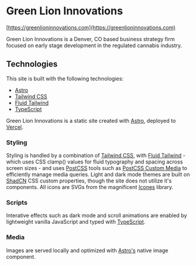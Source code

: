 # Green Lion Innovations

[https://greenlioninnovations.com](https://greenlioninnovations.com)

Green Lion Innovations is a Denver, CO based business strategy firm focused on early stage development in the regulated cannabis industry.

## Technologies

This site is built with the following technologies:

- [Astro](https://astro.build)
- [Tailwind CSS](https://tailwindcss.com)
- [Fluid Tailwind](https://fluid-tailwind.vercel.app)
- [TypeScript](https://www.typescriptlang.org)

Green Lion Innovations is a static site created with [Astro](https://astro.build), deployed to [Vercel](https://vercel.com).

### Styling

Styling is handled by a combination of [Tailwind CSS](https://tailwindcss.com), with [Fluid Tailwind](https://fluid-tailwind.vercel.app) - which uses CSS clamp() values for fluid typography and spacing across screen sizes - and uses [PostCSS](https://postcss.org) tools such as [PostCSS Custom Media](https://github.com/) to efficiently manage media queries. Light and dark mode themes are built on [ShadCN](https://github.com/shadcn/ui) CSS custom properties, though the site does not utilize it's components. All icons are SVGs from the magnificent [Icones](https://icones.js.org) library.

### Scripts

Interative effects such as dark mode and scroll animations are enabled by lightweight vanilla JavaScript and typed with [TypeScript](https://www.typescriptlang.org).

### Media

Images are served locally and optimized with [Astro's](https://astro.build) native image component.
